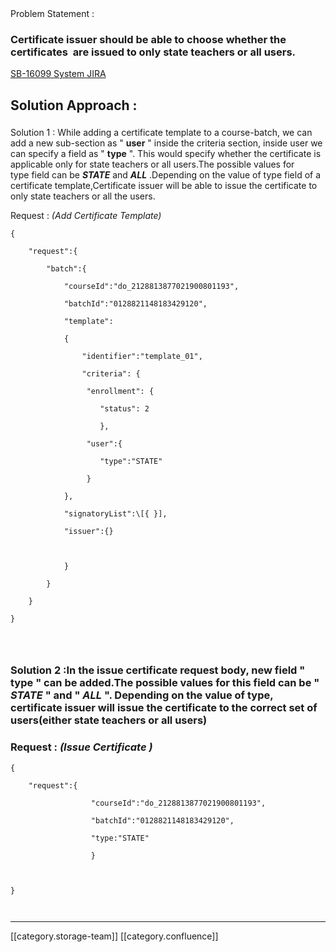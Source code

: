 
##  

Problem Statement :

### Certificate issuer should be able to choose whether the certificates  are issued to only state teachers or all users.



[SB-16099 System JIRA](https:///browse/SB-16099)





## Solution Approach :

### 

Solution 1 : While adding a certificate template to a course-batch, we can add a new sub-section as " **user** " inside the criteria section, inside user we can specify a field as " **type** ". This would specify whether the certificate is applicable only for state teachers or all users.The possible values for type field can be  **_STATE_**  and  **_ALL_** .Depending on the value of type field of a certificate template,Certificate issuer will be able to issue the certificate to only state teachers or all the users.



Request :  _(Add Certificate Template)_ 

```
{

    "request":{

        "batch":{

            "courseId":"do_2128813877021900801193",

            "batchId":"0128821148183429120",

            "template":

            {

                "identifier":"template_01",

                "criteria": {

                 "enrollment": {

                    "status": 2

                    },

                 "user":{

                    "type":"STATE"

                 }

            },

            "signatoryList":\[{ }],

            "issuer":{}

                

            }

        }

    }

}




```

### Solution 2 :In the issue certificate request body, new field " **type** " can be added.The possible values for this field can be " **_STATE_** " and " **_ALL_** ". Depending on the value of type, certificate issuer will issue the certificate to the correct set of users(either state teachers or all users)

### Request :  _(Issue Certificate )_ 

```
{

    "request":{

                  "courseId":"do_2128813877021900801193",

                  "batchId":"0128821148183429120",

                  "type:"STATE"

                  }



}
```

```

```





```

```




*****

[[category.storage-team]] 
[[category.confluence]] 
